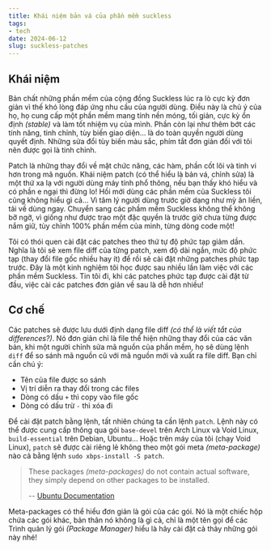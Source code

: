 ```yaml
---
title: Khái niệm bản vá của phần mềm suckless
tags:
- tech
date: 2024-06-12
slug: suckless-patches
---
```

## Khái niệm

Bản chất những phần mềm của cộng đồng Suckless lúc ra lò cực kỳ đơn giản vì thế khó lòng đáp ứng nhu cầu của người dùng. Điều này là chủ ý của họ, họ cung cấp một phần mềm mang tính nền móng, tối giản, cực kỳ ổn định _(stable)_ và làm tốt nhiệm vụ của mình. Phần còn lại như thêm bớt các tính năng, tinh chỉnh, tùy biến giao diện... là do toàn quyền người dùng quyết định. Những sửa đổi tùy biến màu sắc, phím tắt đơn giản đối với tôi nên được gọi là tinh chỉnh.

Patch là những thay đổi về mặt chức năng, các hàm, phần cốt lõi và tinh vi hơn trong mã nguồn. Khái niệm patch (có thể hiểu là bản vá, chỉnh sửa) là một thứ xa lạ với người dùng máy tính phổ thông, nếu bạn thấy khó hiểu và có phần e ngại thì đừng lo! Hồi mới dùng các phần mềm của Suckless tôi cũng không hiểu gì cả... Vì tâm lý người dùng trước giờ dạng như mỳ ăn liền, tải về dùng ngay. Chuyển sang các phầm mềm Suckless không thể không bỡ ngỡ, vì giống như được trao một đặc quyền là trước giờ chưa từng được nắm giữ, tùy chỉnh 100% phần mềm của mình, từng dòng code một!

Tôi có thói quen cài đặt các patches theo thứ tự độ phức tạp giảm dần. Nghĩa là tôi sẽ xem file diff của từng patch, xem độ dài ngắn, mức độ phức tạp (thay đổi file gốc nhiều hay ít) để rồi sẽ cài đặt những patches phức tạp trước. Đây là một kinh nghiệm tôi học được sau nhiều lần làm việc với các phần mềm Suckless. Tin tôi đi, khi các patches phức tạp được cài đặt từ đầu, việc cài các patches đơn giản về sau là dễ hơn nhiều!

## Cơ chế

Các patches sẽ được lưu dưới định dạng file diff _(có thể là viết tắt của differences?)_. Nó đơn giản chỉ là file thể hiện những thay đổi của các văn bản, khi một người chỉnh sửa mã nguồn của phần mềm, họ sẽ dùng lệnh `diff` để so sánh mã nguồn cũ với mã nguồn mới và xuất ra file diff. Bạn chỉ cần chú ý:

* Tên của file được so sánh
* Vị trí diễn ra thay đổi trong các files
* Dòng có dấu `+` thì copy vào file gốc
* Dòng có dấu trừ `-` thì xóa đi

Để cài đặt patch bằng lệnh, tất nhiên chúng ta cần lệnh `patch`. Lệnh này có thể được cung cấp thông qua gói `base-devel` trên Arch Linux và Void Linux, `build-essential` trên Debian, Ubuntu... Hoặc trên máy của tôi (chạy Void Linux), `patch` sẽ được cài riêng lẻ không theo một gói meta _(meta-package)_ nào cả bằng lệnh `sudo xbps-install -S patch`.

> These packages _(meta-packages)_ do not contain actual software, they simply depend on other packages to be installed.
>
> -- [Ubuntu Documentation](https://help.ubuntu.com/community/MetaPackages)

Meta-packages có thể hiểu đơn giản là gói của các gói. Nó là một chiếc hộp chứa các gói khác, bản thân nó không là gì cả, chỉ là một tên gọi để các Trình quản lý gói _(Package Manager)_ hiểu là hãy cài đặt cả thảy những gói này nhé!
